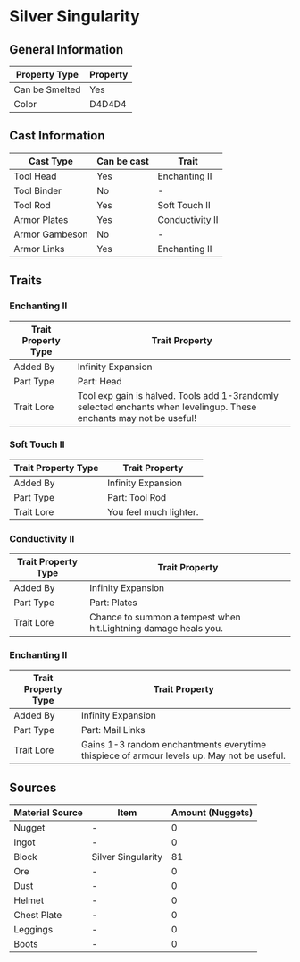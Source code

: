 # Silver Singularity

## General Information

| Property Type  | Property |
| -------------- | -------- |
| Can be Smelted | Yes      |
| Color          | D4D4D4   |

## Cast Information

| Cast Type      | Can be cast | Trait           |
| -------------- | ----------- | --------------- |
| Tool Head      | Yes         | Enchanting II   |
| Tool Binder    | No          | -               |
| Tool Rod       | Yes         | Soft Touch II   |
| Armor Plates   | Yes         | Conductivity II |
| Armor Gambeson | No          | -               |
| Armor Links    | Yes         | Enchanting II   |

## Traits

### Enchanting II

| Trait Property Type | Trait Property                                                                                                      |
| ------------------- | ------------------------------------------------------------------------------------------------------------------- |
| Added By            | Infinity Expansion                                                                                                  |
| Part Type           | Part: Head                                                                                                          |
| Trait Lore          | Tool exp gain is halved. Tools add 1-3randomly selected enchants when levelingup. These enchants may not be useful! |

### Soft Touch II

| Trait Property Type | Trait Property         |
| ------------------- | ---------------------- |
| Added By            | Infinity Expansion     |
| Part Type           | Part: Tool Rod         |
| Trait Lore          | You feel much lighter. |

### Conductivity II

| Trait Property Type | Trait Property                                                  |
| ------------------- | --------------------------------------------------------------- |
| Added By            | Infinity Expansion                                              |
| Part Type           | Part: Plates                                                    |
| Trait Lore          | Chance to summon a tempest when hit.Lightning damage heals you. |

### Enchanting II

| Trait Property Type | Trait Property                                                                            |
| ------------------- | ----------------------------------------------------------------------------------------- |
| Added By            | Infinity Expansion                                                                        |
| Part Type           | Part: Mail Links                                                                          |
| Trait Lore          | Gains 1-3 random enchantments everytime thispiece of armour levels up. May not be useful. |

## Sources

| Material Source | Item               | Amount (Nuggets) |
| --------------- | ------------------ | ---------------- |
| Nugget          | -                  | 0                |
| Ingot           | -                  | 0                |
| Block           | Silver Singularity | 81               |
| Ore             | -                  | 0                |
| Dust            | -                  | 0                |
| Helmet          | -                  | 0                |
| Chest Plate     | -                  | 0                |
| Leggings        | -                  | 0                |
| Boots           | -                  | 0                |

